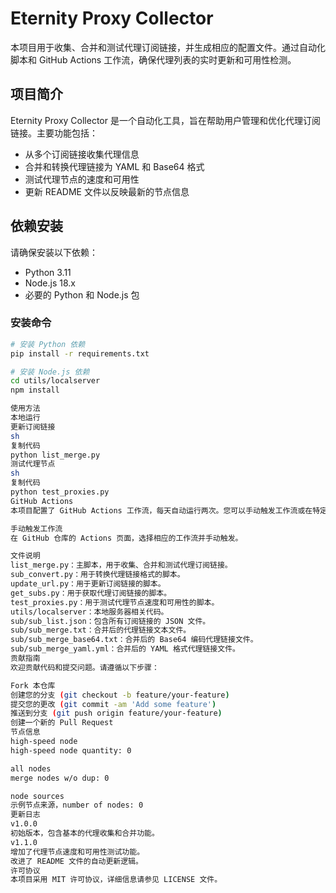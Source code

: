 # Eternity Proxy Collector

本项目用于收集、合并和测试代理订阅链接，并生成相应的配置文件。通过自动化脚本和 GitHub Actions 工作流，确保代理列表的实时更新和可用性检测。

## 项目简介

Eternity Proxy Collector 是一个自动化工具，旨在帮助用户管理和优化代理订阅链接。主要功能包括：
- 从多个订阅链接收集代理信息
- 合并和转换代理链接为 YAML 和 Base64 格式
- 测试代理节点的速度和可用性
- 更新 README 文件以反映最新的节点信息

## 依赖安装

请确保安装以下依赖：
- Python 3.11
- Node.js 18.x
- 必要的 Python 和 Node.js 包

### 安装命令

```sh
# 安装 Python 依赖
pip install -r requirements.txt

# 安装 Node.js 依赖
cd utils/localserver
npm install

使用方法
本地运行
更新订阅链接
sh
复制代码
python list_merge.py
测试代理节点
sh
复制代码
python test_proxies.py
GitHub Actions
本项目配置了 GitHub Actions 工作流，每天自动运行两次。您可以手动触发工作流或在特定路径有更改时自动触发。

手动触发工作流
在 GitHub 仓库的 Actions 页面，选择相应的工作流并手动触发。

文件说明
list_merge.py：主脚本，用于收集、合并和测试代理订阅链接。
sub_convert.py：用于转换代理链接格式的脚本。
update_url.py：用于更新订阅链接的脚本。
get_subs.py：用于获取代理订阅链接的脚本。
test_proxies.py：用于测试代理节点速度和可用性的脚本。
utils/localserver：本地服务器相关代码。
sub/sub_list.json：包含所有订阅链接的 JSON 文件。
sub/sub_merge.txt：合并后的代理链接文本文件。
sub/sub_merge_base64.txt：合并后的 Base64 编码代理链接文件。
sub/sub_merge_yaml.yml：合并后的 YAML 格式代理链接文件。
贡献指南
欢迎贡献代码和提交问题。请遵循以下步骤：

Fork 本仓库
创建您的分支 (git checkout -b feature/your-feature)
提交您的更改 (git commit -am 'Add some feature')
推送到分支 (git push origin feature/your-feature)
创建一个新的 Pull Request
节点信息
high-speed node
high-speed node quantity: 0

all nodes
merge nodes w/o dup: 0

node sources
示例节点来源，number of nodes: 0
更新日志
v1.0.0
初始版本，包含基本的代理收集和合并功能。
v1.1.0
增加了代理节点速度和可用性测试功能。
改进了 README 文件的自动更新逻辑。
许可协议
本项目采用 MIT 许可协议，详细信息请参见 LICENSE 文件。
